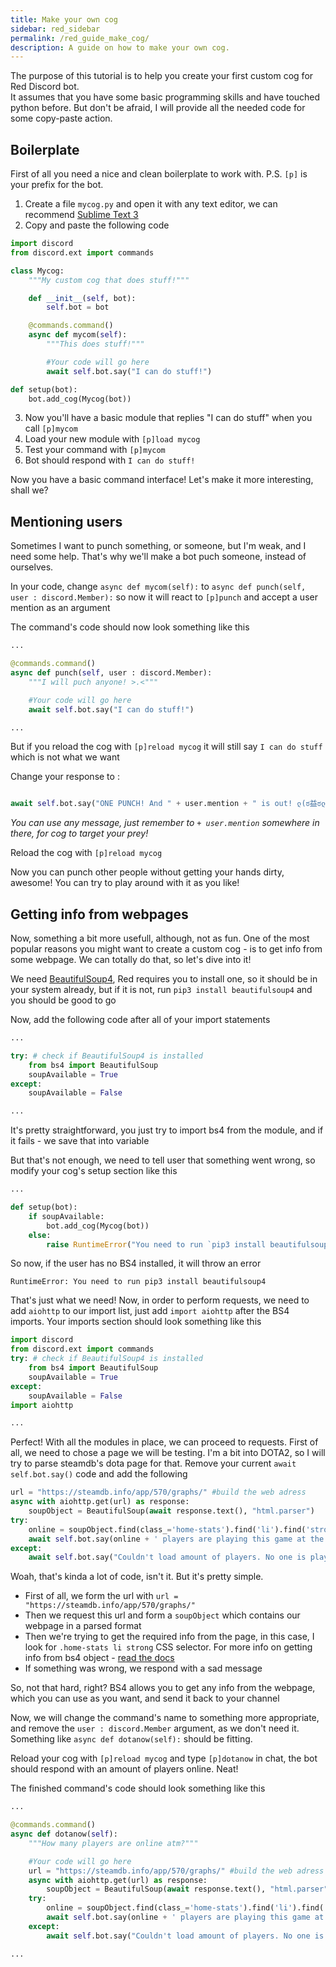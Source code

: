 ```yaml
---
title: Make your own cog
sidebar: red_sidebar
permalink: /red_guide_make_cog/
description: A guide on how to make your own cog.
---
```


The purpose of this tutorial is to help you create your first custom cog for Red Discord bot.  
It assumes that you have some basic programming skills and have touched python before. But don't be afraid, I will provide all the needed code for some copy-paste action.


## Boilerplate
First of all you need a nice and clean boilerplate to work with.
P.S. `[p]` is your prefix for the bot.

 1. Create a file `mycog.py` and open it with any text editor, we can recommend [Sublime Text 3](https://www.sublimetext.com/)
 2. Copy and paste the following code

```python
import discord
from discord.ext import commands

class Mycog:
    """My custom cog that does stuff!"""

    def __init__(self, bot):
        self.bot = bot

    @commands.command()
    async def mycom(self):
        """This does stuff!"""

        #Your code will go here
        await self.bot.say("I can do stuff!")

def setup(bot):
    bot.add_cog(Mycog(bot))

```

 3. Now you'll have a basic module that replies "I can do stuff" when you call `[p]mycom`
 4. Load your new module with `[p]load mycog`
 5. Test your command with `[p]mycom`
 6. Bot should respond with `I can do stuff!`

Now you have a basic command interface! Let's make it more interesting, shall we?

## Mentioning users
Sometimes I want to punch something, or someone, but I'm weak, and I need some help. That's why we'll make a bot puch someone, instead of ourselves.

In your code, change `async def mycom(self):` to `async def punch(self, user : discord.Member):` so now it will react to `[p]punch` and accept a user mention as an argument

The command's code should now look something like this

```python
...

@commands.command()
async def punch(self, user : discord.Member):
    """I will puch anyone! >.<"""

    #Your code will go here
    await self.bot.say("I can do stuff!")

...
```

But if you reload the cog with `[p]reload mycog` it will still say `I can do stuff` which is not what we want

Change your response to :

```python

await self.bot.say("ONE PUNCH! And " + user.mention + " is out! ლ(ಠ益ಠლ)")

```

*You can use any message, just remember to `+ user.mention` somewhere in there, for cog to target your prey!*

Reload the cog with `[p]reload mycog`

Now you can punch other people without getting your hands dirty, awesome! You can try to play around with it as you like!

## Getting info from webpages
Now, something a bit more usefull, although, not as fun. One of the most popular reasons you might want to create a custom cog - is to get info from some webpage. We can totally do that, so let's dive into it!

We need [BeautifulSoup4](http://www.crummy.com/software/BeautifulSoup/bs4/doc/), Red requires you to install one, so it should be in your system already, but if it is not, run `pip3 install beautifulsoup4` and you should be good to go

Now, add the following code after all of your import statements

```python
...

try: # check if BeautifulSoup4 is installed
	from bs4 import BeautifulSoup
	soupAvailable = True
except:
	soupAvailable = False

...
```

It's pretty straightforward, you just try to import bs4 from the module, and if it fails - we save that into variable

But that's not enough, we need to tell user that something went wrong, so modify your cog's setup section like this

```python
...

def setup(bot):
	if soupAvailable:
		bot.add_cog(Mycog(bot))
	else:
		raise RuntimeError("You need to run `pip3 install beautifulsoup4`")
```

So now, if the user has no BS4 installed, it will throw an error

```
RuntimeError: You need to run pip3 install beautifulsoup4
```

That's just what we need!
Now, in order to perform requests, we need to add `aiohttp` to our import list, just add `import aiohttp` after the BS4 imports. Your imports section should look something like this

```python
import discord
from discord.ext import commands
try: # check if BeautifulSoup4 is installed
	from bs4 import BeautifulSoup
	soupAvailable = True
except:
	soupAvailable = False
import aiohttp

...
```

Perfect!
With all the modules in place, we can proceed to requests. First of all, we need to chose a page we will be testing. I'm a bit into DOTA2, so I will try to parse steamdb's dota page for that.
Remove your current `await self.bot.say()` code and add the following

```python
url = "https://steamdb.info/app/570/graphs/" #build the web adress
async with aiohttp.get(url) as response:
    soupObject = BeautifulSoup(await response.text(), "html.parser")
try:
    online = soupObject.find(class_='home-stats').find('li').find('strong').get_text()
    await self.bot.say(online + ' players are playing this game at the moment')
except:
    await self.bot.say("Couldn't load amount of players. No one is playing this game anymore or there's an error.")
```

Woah, that's kinda a lot of code, isn't it. But it's pretty simple.
 - First of all, we form the url with `url = "https://steamdb.info/app/570/graphs/"`
 - Then we request this url and form a `soupObject` which contains our webpage in a parsed format
 - Then we're trying to get the required info from the page, in this case, I look for `.home-stats li strong` CSS selector. For more info on getting info from bs4 object - [read the docs](http://www.crummy.com/software/BeautifulSoup/bs4/doc/)
 - If something was wrong, we respond with a sad message

So, not that hard, right? BS4 allows you to get any info from the webpage, which you can use as you want, and send it back to your channel

 Now, we will change the command's name to something more appropriate, and remove the `user : discord.Member` argument, as we don't need it.
 Something like `async def dotanow(self):` should be fitting.

 Reload your cog with `[p]reload mycog` and type `[p]dotanow` in chat, the bot should respond with an amount of players online. Neat!

The finished command's code should look something like this

```python
...

@commands.command()
async def dotanow(self):
    """How many players are online atm?"""

    #Your code will go here
    url = "https://steamdb.info/app/570/graphs/" #build the web adress
    async with aiohttp.get(url) as response:
        soupObject = BeautifulSoup(await response.text(), "html.parser")
    try:
        online = soupObject.find(class_='home-stats').find('li').find('strong').get_text()
        await self.bot.say(online + ' players are playing this game at the moment')
    except:
        await self.bot.say("Couldn't load amount of players. No one is playing this game anymore or there's an error.")

...
```
